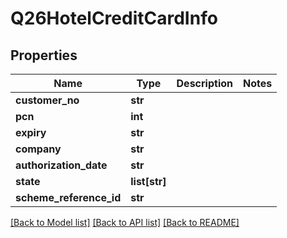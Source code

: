 # Q26HotelCreditCardInfo

## Properties
Name | Type | Description | Notes
------------ | ------------- | ------------- | -------------
**customer_no** | **str** |  | 
**pcn** | **int** |  | 
**expiry** | **str** |  | 
**company** | **str** |  | 
**authorization_date** | **str** |  | 
**state** | **list[str]** |  | 
**scheme_reference_id** | **str** |  | 

[[Back to Model list]](../README.md#documentation-for-models) [[Back to API list]](../README.md#documentation-for-api-endpoints) [[Back to README]](../README.md)

